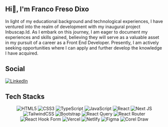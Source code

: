 ## Hi👋, I'm Franco Freso Dixo
In light of my educational background and technological experiences, I have ventured into the realm of development with my inaugural project Inbuscap.Id. As I embark on this journey, I am eager to document my experiences and skills gained, believing they will serve as a valuable asset in my pursuit of a career as a Front End Developer. Presently, I am actively seeking opportunities where I can apply and further develop the knowledge I have acquired.

## Social
[![LinkedIn](https://img.shields.io/badge/LinkedIn-%230077B5.svg?logo=linkedin&logoColor=white)](https://www.linkedin.com/in/franco-freso-dixo/)

## Tech Stacks
<div align="center">
<image src="https://img.shields.io/badge/html5-%23E34F26.svg?style=flat&logo=html5&logoColor=white" alt="HTML5">
<image src="https://img.shields.io/badge/css3-%231572B6.svg?style=flat&logo=css3&logoColor=white" alt="CSS3">
<image src="https://img.shields.io/badge/typescript-%23007ACC.svg?style=flat&logo=typescript&logoColor=white" alt="TypeScript">
<image src="https://img.shields.io/badge/javascript-%23323330.svg?style=flat&logo=javascript&logoColor=%23F7DF1E" alt="JavaScript">
<image src="https://img.shields.io/badge/react-%2320232a.svg?style=flat&logo=react&logoColor=%2361DAFB" alt="React">
<image src="https://img.shields.io/badge/Next-black?style=flat&logo=next.js&logoColor=white" alt="Next JS">
<image src="https://img.shields.io/badge/tailwindcss-%2338B2AC.svg?style=flat&logo=tailwind-css&logoColor=white" alt="TailwindCSS">
<image src="https://img.shields.io/badge/bootstrap-%238511FA.svg?style=flat&logo=bootstrap&logoColor=white" alt="Bootstrap">
<image src="https://img.shields.io/badge/-React%20Query-FF4154?style=flat&logo=react%20query&logoColor=white" alt="React Query">
<image src="https://img.shields.io/badge/React_Router-CA4245?style=flat&logo=react-router&logoColor=white" alt="React Router">
<image src="https://img.shields.io/badge/React%20Hook%20Form-%23EC5990.svg?style=flat&logo=reacthookform&logoColor=white" alt="React Hook Form">
<image src="https://img.shields.io/badge/vercel-%23000000.svg?style=flat&logo=vercel&logoColor=white" alt="Vercel">
<image src="https://img.shields.io/badge/netlify-%23000000.svg?style=flat&logo=netlify&logoColor=#00C7B7" alt="Netlify">
<image src="https://img.shields.io/badge/figma-%23F24E1F.svg?style=flat&logo=figma&logoColor=white" alt="Figma">
<image src="https://img.shields.io/badge/corel%20draw-%24FB9A11.svg?style=flat&logo=corel%20draw&logoColor=white" alt="Corel Draw">
</div>

<!--
**dotarsojat69/dotarsojat69** is a ✨ _special_ ✨ repository because its `README.md` (this file) appears on your GitHub profile.

Here are some ideas to get you started:

- 🔭 I’m currently working on ...
- 🌱 I’m currently learning ...
- 👯 I’m looking to collaborate on ...
- 🤔 I’m looking for help with ...
- 💬 Ask me about ...
- 📫 How to reach me: ...
- 😄 Pronouns: ...
- ⚡ Fun fact: ...
-->

